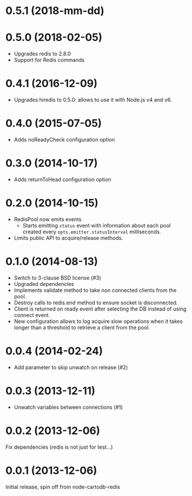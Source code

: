 # 0.5.1 (2018-mm-dd)


# 0.5.0 (2018-02-05)

 - Upgrades redis to 2.8.0
 - Support for Redis commands

# 0.4.1 (2016-12-09)

 - Upgrades hiredis to 0.5.0: allows to use it with Node.js v4 and v6.

# 0.4.0 (2015-07-05)

 - Adds noReadyCheck configuration option

# 0.3.0 (2014-10-17)

 - Adds returnToHead configuration option

# 0.2.0 (2014-10-15)

 - RedisPool now emits events
    * Starts emitting `status` event with information about each pool created
      every `opts.emitter.statusInterval` milliseconds.
 - Limits public API to acquire/release methods.

# 0.1.0 (2014-08-13)

 - Switch to 3-clause BSD license (#3)
 - Upgraded dependencies
 - Implements validate method to take non connected clients from the pool.
 - Destroy calls to redis.end method to ensure socket is disconnected.
 - Client is returned on ready event after selecting the DB instead of using
   connect event.
 - New configuration allows to log acquire slow operations when it takes
   longer than a threshold to retrieve a client from the pool.

# 0.0.4 (2014-02-24)

 - Add parameter to skip unwatch on release (#2)

# 0.0.3 (2013-12-11)

 - Unwatch variables between connections (#1)

# 0.0.2 (2013-12-06)

Fix dependencies (redis is not just for test...)

# 0.0.1 (2013-12-06)

Initial release, spin off from node-cartodb-redis
